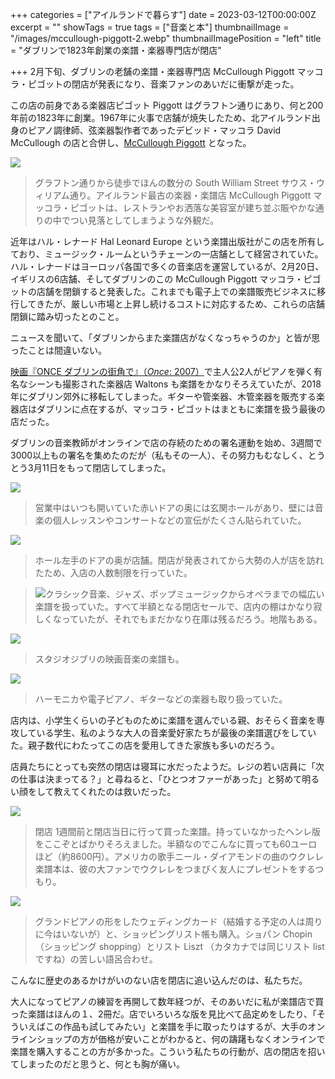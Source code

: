 +++
categories = ["アイルランドで暮らす"]
date = 2023-03-12T00:00:00Z
excerpt = ""
showTags = true
tags = ["音楽と本"]
thumbnailImage = "/images/mccullough-piggott-2.webp"
thumbnailImagePosition = "left"
title = "ダブリンで1823年創業の楽譜・楽器専門店が閉店"

+++
2月下旬、ダブリンの老舗の楽譜・楽器専門店 McCullough Piggott マッコラ・ピゴットの閉店が発表になり、音楽ファンのあいだに衝撃が走った。

<!--more-->

この店の前身である楽器店ピゴット Piggott はグラフトン通りにあり、何と200年前の1823年に創業。1967年に火事で店舗が焼失したため、北アイルランド出身のピアノ調律師、弦楽器製作者であったデビッド・マッコラ David McCullough の店と合併し、[McCullough Piggott](https://www.facebook.com/McCulloughPigott/) となった。

![](/images/mccullough-piggott-2.webp)

> グラフトン通りから徒歩でほんの数分の South William Street サウス・ウィリアム通り。アイルランド最古の楽器・楽譜店 McCullough Piggott マッコラ・ピゴットは、レストランやお洒落な美容室が建ち並ぶ賑やかな通りの中でつい見落としてしまうような外観だ。

近年はハル・レナード Hal Leonard Europe という楽譜出版社がこの店を所有しており、ミュージック・ルームというチェーンの一店舗として経営されていた。ハル・レナードはヨーロッパ各国で多くの音楽店を運営しているが、2月20日、イギリスの6店舗、そしてダブリンのこの McCullough Piggott マッコラ・ピゴットの店舗を閉鎖すると発表した。これまでも電子上での楽譜販売ビジネスに移行してきたが、厳しい市場と上昇し続けるコストに対応するため、これらの店舗閉鎖に踏み切ったとのこと。

ニュースを聞いて、「ダブリンからまた楽譜店がなくなっちゃうのか」と皆が思ったことは間違いない。

[映画『ONCE ダブリンの街角で』（_Once_: 2007）](https://www.riastra.com/2021/05/%E6%9C%89%E5%90%8D%E4%BA%BA%E3%82%92%E8%A6%8B%E3%81%8B%E3%81%91%E3%81%A6%E3%82%82%E9%A8%92%E3%81%8C%E3%81%AA%E3%81%84/)で主人公2人がピアノを弾く有名なシーンも撮影された楽器店 Waltons も楽譜をかなりそろえていたが、2018年にダブリン郊外に移転してしまった。ギターや管楽器、木管楽器を販売する楽器店はダブリンに点在するが、マッコラ・ピゴットはまともに楽譜を扱う最後の店だった。

ダブリンの音楽教師がオンラインで店の存続のための署名運動を始め、3週間で3000以上もの署名を集めたのだが（私もその一人）、その努力もむなしく、とうとう3月11日をもって閉店してしまった。

![](/images/mccullough-piggott-6.webp)

> 営業中はいつも開いていた赤いドアの奥には玄関ホールがあり、壁には音楽の個人レッスンやコンサートなどの宣伝がたくさん貼られていた。

![](/images/mccullough-piggott-5.webp)

> ホール左手のドアの奥が店舗。閉店が発表されてから大勢の人が店を訪れたため、入店の人数制限を行っていた。

> ![](/images/mccullough-piggott-7.webp)クラシック音楽、ジャズ、ポップミュージックからオペラまでの幅広い楽譜を扱っていた。すべて半額となる閉店セールで、店内の棚はかなり寂しくなっていたが、それでもまだかなり在庫は残るだろう。地階もある。

![](/images/mccullough-piggott-1.webp)

> スタジオジブリの映画音楽の楽譜も。

![](/images/mccullough-piggott-8.webp)

> ハーモニカや電子ピアノ、ギターなどの楽器も取り扱っていた。

店内は、小学生くらいの子どものために楽譜を選んでいる親、おそらく音楽を専攻している学生、私のような大人の音楽愛好家たちが最後の楽譜選びをしていた。親子数代にわたってこの店を愛用してきた家族も多いのだろう。

店員たちにとっても突然の閉店は寝耳に水だったようだ。レジの若い店員に「次の仕事は決まってる？」と尋ねると、「ひとつオファーがあった」と努めて明るい顔をして教えてくれたのは救いだった。

![](/images/mccullough-piggott-3.webp)

> 閉店 1週間前と閉店当日に行って買った楽譜。持っていなかったヘンレ版をここぞとばかりそろえました。半額なのでこんなに買っても60ユーロほど（約8600円）。アメリカの歌手ニール・ダイアモンドの曲のウクレレ楽譜本は、彼の大ファンでウクレレをつまびく友人にプレゼントをするつもり。

![](/images/mccullough-piggott-4.webp)

> グランドピアノの形をしたウェディングカード（結婚する予定の人は周りに今はいないが）と、ショッピングリスト帳も購入。ショパン Chopin（ショッピング shopping）とリスト Liszt （カタカナでは同じリスト list ですね）の苦しい語呂合わせ。

こんなに歴史のあるかけがいのない店を閉店に追い込んだのは、私たちだ。

大人になってピアノの練習を再開して数年経つが、そのあいだに私が楽譜店で買った楽譜はほんの１、2冊だ。店でいろいろな版を見比べて品定めをしたり、「そういえばこの作品も試してみたい」と楽譜を手に取ったりはするが、大手のオンラインショップの方が価格が安いことがわかると、何の躊躇もなくオンラインで楽譜を購入することの方が多かった。こういう私たちの行動が、店の閉店を招いてしまったのだと思うと、何とも胸が痛い。